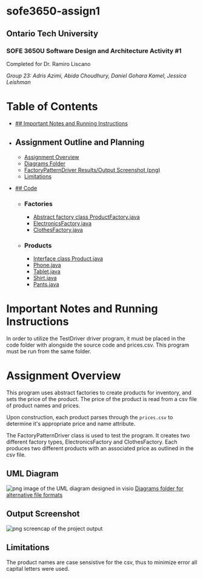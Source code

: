# sofe3650-assign1
## Ontario Tech University 
### SOFE 3650U Software Design and Architecture Activity #1 
Completed for Dr. Ramiro Liscano

_Group 23: Adris Azimi, Abida Choudhury, Daniel Gohara Kamel, Jessica Leishman_
# Table of Contents
- [## Important Notes and Running Instructions](https://github.com/jessica-leishman/sofe3650-assign1#important-notes-and-running-instructions-1)
- ## Assignment Outline and Planning
    - [Assignment Overview](https://github.com/jessica-leishman/sofe3650-assign1#assignment-overview)
    - [Diagrams Folder](https://github.com/jessica-leishman/sofe3650-assign1/tree/main/Diagram)
    - [FactoryPatternDriver Results/Output Screenshot (png)](https://github.com/jessica-leishman/sofe3650-assign1/blob/main/TestDriverOutput.png)
    - [Limitations](https://github.com/jessica-leishman/sofe3650-assign1#limitations)

- [## Code](https://github.com/jessica-leishman/sofe3650-assign1/tree/main/Code)
    - ### Factories
        - [Abstract factory class ProductFactory.java](https://github.com/jessica-leishman/sofe3650-assign1/blob/main/Code/ProductFactory.java)
        - [ElectronicsFactory.java](https://github.com/jessica-leishman/sofe3650-assign1/blob/main/Code/ElectronicsFactory.java)
        - [ClothesFactory.java](https://github.com/jessica-leishman/sofe3650-assign1/blob/main/Code/ClothesFactory.java)
    - ### Products
        - [Interface class Product.java](https://github.com/jessica-leishman/sofe3650-assign1/blob/main/Code/Product.java)
        - [Phone.java](https://github.com/jessica-leishman/sofe3650-assign1/blob/main/Code/Phone.java)
        - [Tablet.java](https://github.com/jessica-leishman/sofe3650-assign1/blob/main/Code/Tablet.java)
        - [Shirt.java](https://github.com/jessica-leishman/sofe3650-assign1/blob/main/Code/Shirt.java)
        - [Pants.java](https://github.com/jessica-leishman/sofe3650-assign1/blob/main/Code/Pants.java)

# Important Notes and Running Instructions
In order to utilize the TestDriver driver program, it must be placed in the code folder with alongside the source code and prices.csv. This program must be run from the same folder.
# Assignment Overview
This program uses abstract factories to create products for inventory, and sets the price of the product.  The price of the product is read from a csv file of product names and prices.

Upon construction, each product parses through the `prices.csv` to determine it's appropriate price and name attribute.

The FactoryPatternDriver class is used to test the program. It creates two different factory types, ElectronicsFactory and ClothesFactory.  Each produces two different products with an associated price as outlined in the csv file.

## UML Diagram
![png image of the UML diagram designed in visio](https://github.com/jessica-leishman/sofe3650-assign1/blob/main/Diagram/UML_Diagram.png)
[Diagrams folder for alternative file formats](https://github.com/jessica-leishman/sofe3650-assign1/tree/main/Diagram)

## Output Screenshot
![png screencap of the project output](https://github.com/jessica-leishman/sofe3650-assign1/blob/main/TestDriverOutput.png)

## Limitations
The product names are case sensistive for the csv, thus to minimize error all capital letters were used.
